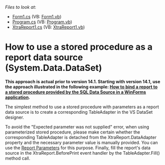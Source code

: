 <!-- default file list -->
*Files to look at*:

* [Form1.cs](./CS/Form1.cs) (VB: [Form1.vb](./VB/Form1.vb))
* [Program.cs](./CS/Program.cs) (VB: [Program.vb](./VB/Program.vb))
* [XtraReport1.cs](./CS/XtraReport1.cs) (VB: [XtraReport1.vb](./VB/XtraReport1.vb))
<!-- default file list end -->
# How to use a stored procedure as a report data source (System.Data.DataSet)


<p><strong>This approach is actual prior to version 14.1. Starting with version 14.1, use the approach illustrated in the following example: <a href="https://github.com/DevExpress-Examples/Reporting_how-to-bind-a-report-to-a-stored-procedure-provided-by-the-sql-data-source-in-a-t227366">How to bind a report to a stored procedure provided by the SQL Data Source in a WinForms application</a>.</strong>
</p>


<p>The simplest method to use a stored procedure with parameters as a report data source is to create a corresponding TableAdapter in the VS DataSet designer.</p>
<p>To avoid the "Expected parameter was not supplied" error, when using parameterized stored procedure, please make certain whether the corresponding TableAdapter is detached from the XtraReport.DataAdapter property and the necessary parameter value is manually provided. You can use the <a href="http://documentation.devexpress.com/#XtraReports/CustomDocument4812">Report Parameters</a> for this purpose. Finally, fill the report's data source in the XtraReport.BeforePrint event handler by the TableAdapter.Fill() method call.</p>

<br/>


